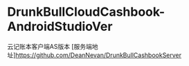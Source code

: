 # DrunkBullCloudCashbook-AndroidStudioVer
 云记账本客户端AS版本 
 [服务端地址]https://github.com/DeanNevan/DrunkBullCashbookServer
